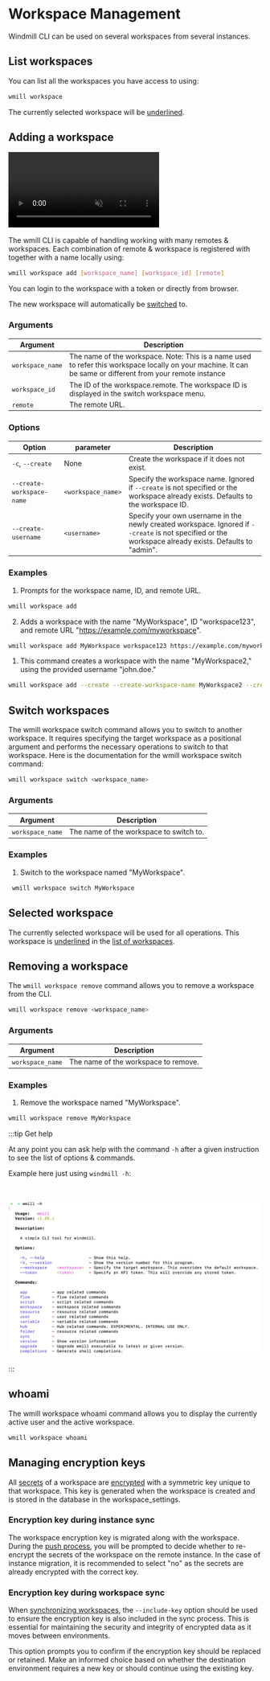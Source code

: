 # Workspace Management

Windmill CLI can be used on several workspaces from several instances.

## List workspaces

You can list all the workspaces you have access to using:

```bash
wmill workspace
```

The currently selected workspace will be <ins>underlined</ins>.

## Adding a workspace

<video
    className="border-2 rounded-xl object-cover w-full h-full"
    autoPlay
    muted
    src="/videos/cli_add_workspace.mp4"
    controls
/>
<br/>

The wmill CLI is capable of handling working with many remotes & workspaces.
Each combination of remote & workspace is registered with together with a name
locally using:

```bash
wmill workspace add [workspace_name] [workspace_id] [remote]
```

You can login to the workspace with a token or directly from browser.

The new workspace will automatically be [switched](#switch-workspaces) to.

### Arguments

| Argument         | Description                                                                                                                                                 |
| ---------------- | ----------------------------------------------------------------------------------------------------------------------------------------------------------- |
| `workspace_name` | The name of the workspace. Note: This is a name used to refer this workspace locally on your machine. It can be same or different from your remote instance |
| `workspace_id`   | The ID of the workspace.remote. The workspace ID is displayed in the switch workspace menu.                                                                 |
| `remote`         | The remote URL.                                                                                                                                             |

### Options

| Option                    | parameter          | Description                                                                                                                                            |
| ------------------------- | ------------------ | ------------------------------------------------------------------------------------------------------------------------------------------------------ |
| `-c`, `--create`          | None               | Create the workspace if it does not exist.                                                                                                             |
| `--create-workspace-name` | `<workspace_name>` | Specify the workspace name. Ignored if `--create` is not specified or the workspace already exists. Defaults to the workspace ID.                      |
| `--create-username`       | `<username>`       | Specify your own username in the newly created workspace. Ignored if `--create` is not specified or the workspace already exists. Defaults to "admin". |

### Examples

1. Prompts for the workspace name, ID, and remote URL.

```bash
wmill workspace add
```

2. Adds a workspace with the name "MyWorkspace", ID "workspace123", and remote URL "<a href="https://example.com/myworkspace" rel="nofollow">https://example.com/myworkspace</a>".

```bash
wmill workspace add MyWorkspace workspace123 https://example.com/myworkspace
```

1. This command creates a workspace with the name "MyWorkspace2," using the provided username "john.doe."

```bash
wmill workspace add --create --create-workspace-name MyWorkspace2 --create-username john.doe
```

## Switch workspaces

The wmill workspace switch command allows you to switch to another workspace. It requires specifying the target workspace as a positional argument and performs the necessary operations to switch to that workspace. Here is the documentation for the wmill workspace switch command:

```bash
wmill workspace switch <workspace_name>
```

### Arguments

| Argument         | Description                             |
| ---------------- | --------------------------------------- |
| `workspace_name` | The name of the workspace to switch to. |

### Examples

1. Switch to the workspace named "MyWorkspace".

```bash
 wmill workspace switch MyWorkspace
```

## Selected workspace

The currently selected workspace will be used for all operations. This workspace
is <ins>underlined</ins> in the [list of workspaces](#list-workspaces).

## Removing a workspace

The `wmill workspace remove` command allows you to remove a workspace from the CLI.

```bash
wmill workspace remove <workspace_name>
```

### Arguments

| Argument         | Description                          |
| ---------------- | ------------------------------------ |
| `workspace_name` | The name of the workspace to remove. |

### Examples

1. Remove the workspace named "MyWorkspace".

```bash
wmill workspace remove MyWorkspace
```

:::tip Get help

At any point you can ask help with the command `-h` after a given instruction to see the list of options & commands.

Example here just using `windmill -h`:

<br/>

![CLI help](./cli_help.png.webp)

:::

## whoami

The wmill workspace whoami command allows you to display the currently active user and the active workspace.

```bash
wmill workspace whoami
```

## Managing encryption keys

All [secrets](../../core_concepts/2_variables_and_secrets/index.mdx#secrets) of a workspace are [encrypted](../../core_concepts/30_workspace_secret_encryption/index.mdx) with a symmetric key unique to that workspace. This key is generated when the workspace is created and is stored in the database in the workspace_settings.

### Encryption key during instance sync

The workspace encryption key is migrated along with the workspace. During the [push process](./sync.mdx#pushing-an-instance), you will be prompted to decide whether to re-encrypt the secrets of the workspace on the remote instance. In the case of instance migration, it is recommended to select "no" as the secrets are already encrypted with the correct key.

### Encryption key during workspace sync

When [synchronizing workspaces](./sync.mdx), the `--include-key` option should be used to ensure the encryption key is also included in the sync process. This is essential for maintaining the security and integrity of encrypted data as it moves between environments.

This option prompts you to confirm if the encryption key should be replaced or retained. Make an informed choice based on whether the destination environment requires a new key or should continue using the existing key.